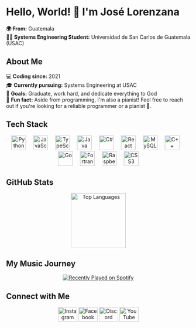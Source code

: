 <h1 align="left">Hello, World! 👋 I'm José Lorenzana</h1>

<p align="left">
  <strong>🌍 From:</strong> Guatemala<br>
  <strong>👨‍💻 Systems Engineering Student:</strong> Universidad de San Carlos de Guatemala (USAC)<br>
</p>

###

<h2 align="left">About Me</h2>

<p align="left">
  💻 <strong>Coding since:</strong> 2021<br>
  🎓 <strong>Currently pursuing:</strong> Systems Engineering at USAC<br>
  🚀 <strong>Goals:</strong> Graduate, work hard, and dedicate everything to God<br>
  🎹 <strong>Fun fact:</strong> Aside from programming, I'm also a pianist! Feel free to reach out if you're looking for a reliable programmer or a pianist 🎹.
</p>

###

<h2 align="left">Tech Stack</h2>

<div align="center">
  <img src="https://cdn.jsdelivr.net/gh/devicons/devicon/icons/python/python-original.svg" height="40" alt="Python" title="Python" />
  <img width="12"/>
  <img src="https://cdn.jsdelivr.net/gh/devicons/devicon/icons/javascript/javascript-original.svg" height="40" alt="JavaScript" title="JavaScript" />
  <img width="12"/>
  <img src="https://cdn.jsdelivr.net/gh/devicons/devicon/icons/typescript/typescript-original.svg" height="40" alt="TypeScript" title="TypeScript" />
  <img width="12"/>
  <img src="https://cdn.jsdelivr.net/gh/devicons/devicon/icons/java/java-original.svg" height="40" alt="Java" title="Java" />
  <img width="12"/>
  <img src="https://cdn.jsdelivr.net/gh/devicons/devicon/icons/csharp/csharp-original.svg" height="40" alt="C#" title="C#" />
  <img width="12"/>
  <img src="https://cdn.jsdelivr.net/gh/devicons/devicon/icons/react/react-original.svg" height="40" alt="React" title="React" />
  <img width="12"/>
  <img src="https://cdn.jsdelivr.net/gh/devicons/devicon/icons/mysql/mysql-original.svg" height="40" alt="MySQL" title="MySQL" />
  <img width="12"/>
  <img src="https://cdn.jsdelivr.net/gh/devicons/devicon/icons/cplusplus/cplusplus-original.svg" height="40" alt="C++" title="C++" />
  <img width="12"/>
  <img src="https://cdn.jsdelivr.net/gh/devicons/devicon/icons/go/go-original.svg" height="40" alt="Go" title="Go" />
  <img width="12"/>
  <img src="https://cdn.jsdelivr.net/gh/devicons/devicon/icons/fortran/fortran-original.svg" height="40" alt="Fortran" title="Fortran" />
  <img width="12"/>
  <img src="https://cdn.jsdelivr.net/gh/devicons/devicon/icons/raspberrypi/raspberrypi-original.svg" height="40" alt="Raspberry Pi" title="Raspberry Pi" />
  <img width="12"/>
  <img src="https://cdn.jsdelivr.net/gh/devicons/devicon/icons/css3/css3-original.svg" height="40" alt="CSS3" title="CSS3" />
</div>

###

<h2 align="left">GitHub Stats</h2>

<div align="center">
  <img src="https://github-readme-stats.vercel.app/api/top-langs?username=JoseLorenzana272&locale=en&hide_title=false&layout=compact&card_width=320&langs_count=5&theme=gruvbox&hide_border=false&order=2&hide=html,css" height="150" alt="Top Languages" />
</div>

###

<h2 align="left">My Music Journey</h2>

<div align="center">
  <a href="https://open.spotify.com/user/wvipup5mg6he5bb345mnz38pt">
    <img src="https://spotify-recently-played-readme.vercel.app/api?user=wvipup5mg6he5bb345mnz38pt&count=5&unique=true" alt="Recently Played on Spotify"  />
  </a>
</div>

###

<h2 align="left">Connect with Me</h2>

<div align="center">
  <a href="https://www.instagram.com/josedaniellorenzana" target="_blank"><img src="https://raw.githubusercontent.com/maurodesouza/profile-readme-generator/master/src/assets/icons/social/instagram/default.svg" width="52" height="40" alt="Instagram"/></a>
  <a href="https://www.facebook.com/jorge.lorenzana.9619" target="_blank"><img src="https://raw.githubusercontent.com/maurodesouza/profile-readme-generator/master/src/assets/icons/social/facebook/default.svg" width="52" height="40" alt="Facebook"/></a>
  <a href="https://discord.com/joselorenzana." target="_blank"><img src="https://raw.githubusercontent.com/maurodesouza/profile-readme-generator/master/src/assets/icons/social/discord/default.svg" width="52" height="40" alt="Discord"/></a>
  <a href="https://www.youtube.com/@joselorenzana3524" target="_blank"><img src="https://raw.githubusercontent.com/maurodesouza/profile-readme-generator/master/src/assets/icons/social/youtube/default.svg" width="52" height="40" alt="YouTube"/></a>
</div>
